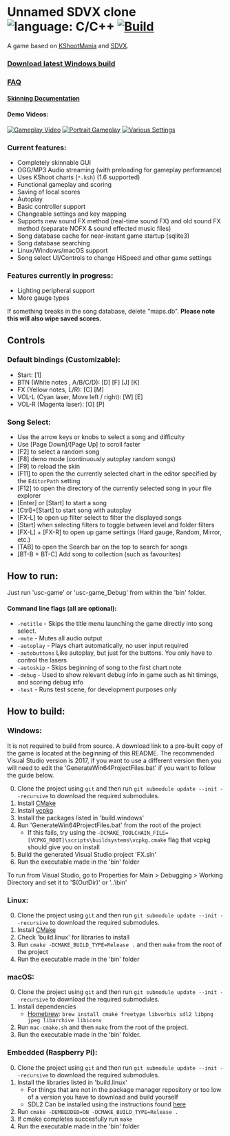 # Unnamed SDVX clone ![language: C/C++](https://img.shields.io/badge/language-C%2FC%2B%2B-green.svg) [![Build](https://github.com/Drewol/unnamed-sdvx-clone/workflows/Build/badge.svg)](https://github.com/Drewol/unnamed-sdvx-clone/actions)
A game based on [KShootMania](http://www.kshootmania.com/) and [SDVX](https://remywiki.com/What_is_SOUND_VOLTEX).

### [**Download latest Windows build**](https://drewol.me/Downloads/Game.zip)

### [**FAQ**](https://github.com/Drewol/unnamed-sdvx-clone/wiki/F.-A.-Q.)

#### [**Skinning Documentation**](https://unnamed-sdvx-clone.readthedocs.io/en/latest/index.html)

#### Demo Videos:
[![Gameplay Video](http://img.youtube.com/vi/1GCraT0ktrc/2.jpg)](https://youtu.be/1GCraT0ktrc)
[![Portrait Gameplay](http://img.youtube.com/vi/kP1tD6bkPa4/2.jpg)](https://youtu.be/kP1tD6bkPa4)
[![Various Settings](http://img.youtube.com/vi/_g9Xv5RDwa0/2.jpg)](https://youtu.be/_g9Xv5RDwa0)

### Current features:
- Completely skinnable GUI
- OGG/MP3 Audio streaming (with preloading for gameplay performance)
- Uses KShoot charts (`*.ksh`) (1.6 supported)
- Functional gameplay and scoring
- Saving of local scores
- Autoplay
- Basic controller support
- Changeable settings and key mapping
- Supports new sound FX method (real-time sound FX) and old sound FX method (separate NOFX & sound effected music files)
- Song database cache for near-instant game startup (sqlite3)
- Song database searching
- Linux/Windows/macOS support
- Song select UI/Controls to change HiSpeed and other game settings

### Features currently in progress:
- Lighting peripheral support
- More gauge types

If something breaks in the song database, delete "maps.db". **Please note this will also wipe saved scores.**

## Controls
### Default bindings (Customizable):
- Start: \[1\]
- BTN (White notes , A/B/C/D): \[D\] \[F\] \[J\] \[K\]
- FX (Yellow notes, L/R): \[C\] \[M\]
- VOL-L (Cyan laser, Move left / right): \[W\] \[E\]
- VOL-R (Magenta laser): \[O\] \[P\]

### Song Select:
- Use the arrow keys or knobs to select a song and difficulty
- Use \[Page Down\]/\[Page Up\] to scroll faster
- \[F2\] to select a random song
- \[F8\] demo mode (continuously autoplay random songs)
- \[F9\] to reload the skin
- \[F11\] to open the the currently selected chart in the editor specified by the `EditorPath` setting
- \[F12\] to open the directory of the currently selected song in your file explorer
- \[Enter\] or \[Start\] to start a song
- \[Ctrl\]+\[Start\] to start song with autoplay
- \[FX-L\] to open up filter select to filter the displayed songs
- \[Start\] when selecting filters to toggle between level and folder filters
- \[FX-L\] + \[FX-R\] to open up game settings (Hard gauge, Random, Mirror, etc.)
- \[TAB\] to open the Search bar on the top to search for songs
- \[BT-B + BT-C\] Add song to collection (such as favourites)

## How to run:
Just run 'usc-game' or 'usc-game_Debug' from within the 'bin' folder.

#### Command line flags (all are optional):
- `-notitle` - Skips the title menu launching the game directly into song select.
- `-mute` - Mutes all audio output
- `-autoplay` - Plays chart automatically, no user input required
- `-autobuttons` Like autoplay, but just for the buttons. You only have to control the lasers
- `-autoskip` - Skips beginning of song to the first chart note
- `-debug` - Used to show relevant debug info in game such as hit timings, and scoring debug info
- `-test` - Runs test scene, for development purposes only

## How to build:

### Windows:
It is not required to build from source. A download link to a pre-built copy of the game is located at the beginning of this README.
The recommended Visual Studio version is 2017, if you want to use a different version then you
will need to edit the 'GenerateWin64ProjectFiles.bat' if you want to follow the guide below.

0. Clone the project using `git` and then run `git submodule update --init --recursive` to download the required submodules.
1. Install [CMake](https://cmake.org/download/)
2. Install [vcpkg](https://github.com/microsoft/vcpkg)
3. Install the packages listed in 'build.windows'
4. Run 'GenerateWin64ProjectFiles.bat' from the root of the project
    * If this fails, try using the `-DCMAKE_TOOLCHAIN_FILE=[VCPKG_ROOT]\scripts\buildsystems\vcpkg.cmake` flag that vcpkg should give you on install
5. Build the generated Visual Studio project 'FX.sln'
6. Run the executable made in the 'bin' folder

To run from Visual Studio, go to Properties for Main > Debugging > Working Directory and set it to '$(OutDir)' or '..\\bin'

### Linux:
0. Clone the project using `git` and then run `git submodule update --init --recursive` to download the required submodules.
1. Install [CMake](https://cmake.org/download/)
2. Check 'build.linux' for libraries to install
3. Run `cmake -DCMAKE_BUILD_TYPE=Release .` and then `make` from the root of the project
4. Run the executable made in the 'bin' folder

### macOS:
0. Clone the project using `git` and then run `git submodule update --init --recursive` to download the required submodules.
1. Install dependencies
	* [Homebrew](https://github.com/Homebrew/brew): `brew install cmake freetype libvorbis sdl2 libpng jpeg libarchive libiconv`
2. Run `mac-cmake.sh` and then `make` from the root of the project.
3. Run the executable made in the 'bin' folder.

### Embedded (Raspberry Pi):
0. Clone the project using `git` and then run `git submodule update --init --recursive` to download the required submodules.
1. Install the libraries listed in 'build.linux'
	* For things that are not in the package manager repository or too low of a version you have to download and build yourself
	* SDL2 Can be installed using the instructions found [here](https://wiki.libsdl.org/Installation#Raspberry_Pi)
2. Run `cmake -DEMBEDDED=ON -DCMAKE_BUILD_TYPE=Release .`
3. If cmake completes succesfully run `make`
4. Run the executable made in the 'bin' folder
